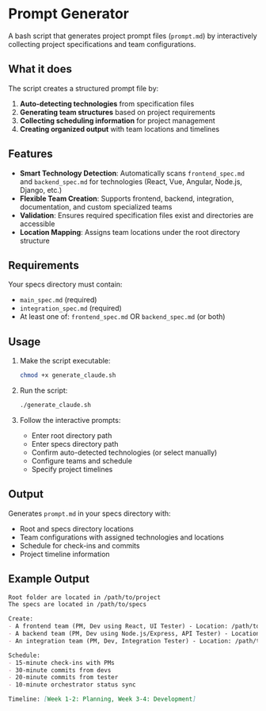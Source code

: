 # Prompt Generator

A bash script that generates project prompt files (`prompt.md`) by interactively collecting project specifications and team configurations.

## What it does

The script creates a structured prompt file by:

1. **Auto-detecting technologies** from specification files
2. **Generating team structures** based on project requirements  
3. **Collecting scheduling information** for project management
4. **Creating organized output** with team locations and timelines

## Features

- **Smart Technology Detection**: Automatically scans `frontend_spec.md` and `backend_spec.md` for technologies (React, Vue, Angular, Node.js, Django, etc.)
- **Flexible Team Creation**: Supports frontend, backend, integration, documentation, and custom specialized teams
- **Validation**: Ensures required specification files exist and directories are accessible
- **Location Mapping**: Assigns team locations under the root directory structure

## Requirements

Your specs directory must contain:
- `main_spec.md` (required)
- `integration_spec.md` (required) 
- At least one of: `frontend_spec.md` OR `backend_spec.md` (or both)

## Usage

1. Make the script executable:
   ```bash
   chmod +x generate_claude.sh
   ```

2. Run the script:
   ```bash
   ./generate_claude.sh
   ```

3. Follow the interactive prompts:
   - Enter root directory path
   - Enter specs directory path
   - Confirm auto-detected technologies (or select manually)
   - Configure teams and schedule
   - Specify project timelines

## Output

Generates `prompt.md` in your specs directory with:
- Root and specs directory locations
- Team configurations with assigned technologies and locations
- Schedule for check-ins and commits
- Project timeline information

## Example Output

```markdown
Root folder are located in /path/to/project
The specs are located in /path/to/specs

Create:
- A frontend team (PM, Dev using React, UI Tester) - Location: /path/to/project/frontend
- A backend team (PM, Dev using Node.js/Express, API Tester) - Location: /path/to/project/backend
- An integration team (PM, Dev, Integration Tester) - Location: /path/to/project/integration

Schedule:
- 15-minute check-ins with PMs
- 30-minute commits from devs
- 20-minute commits from tester
- 10-minute orchestrator status sync

Timeline: [Week 1-2: Planning, Week 3-4: Development]
```